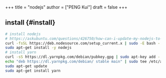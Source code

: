 +++
title = "nodejs"
author = ["PENG Kui"]
draft = false
+++

## install {#install}

```bash
# install nodejs
# https://askubuntu.com/questions/426750/how-can-i-update-my-nodejs-to-the-latest-version
curl -fsSL https://deb.nodesource.com/setup_current.x | sudo -E bash -
sudo apt-get install -y nodejs
# install yarn
curl -sS https://dl.yarnpkg.com/debian/pubkey.gpg | sudo apt-key add -
echo "deb https://dl.yarnpkg.com/debian/ stable main" | sudo tee /etc/apt/sources.list.d/yarn.list
sudo apt-get update
sudo apt-get install yarn
```
